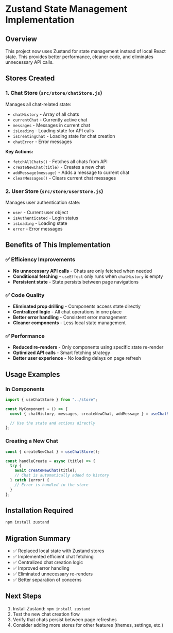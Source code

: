 # Zustand State Management Implementation

## Overview

This project now uses Zustand for state management instead of local React state. This provides better performance, cleaner code, and eliminates unnecessary API calls.

## Stores Created

### 1. Chat Store (`src/store/chatStore.js`)

Manages all chat-related state:

- `chatHistory` - Array of all chats
- `currentChat` - Currently active chat
- `messages` - Messages in current chat
- `isLoading` - Loading state for API calls
- `isCreatingChat` - Loading state for chat creation
- `chatError` - Error messages

**Key Actions:**

- `fetchAllChats()` - Fetches all chats from API
- `createNewChat(title)` - Creates a new chat
- `addMessage(message)` - Adds a message to current chat
- `clearMessages()` - Clears current chat messages

### 2. User Store (`src/store/userStore.js`)

Manages user authentication state:

- `user` - Current user object
- `isAuthenticated` - Login status
- `isLoading` - Loading state
- `error` - Error messages

## Benefits of This Implementation

### ✅ **Efficiency Improvements**

- **No unnecessary API calls** - Chats are only fetched when needed
- **Conditional fetching** - `useEffect` only runs when `chatHistory` is empty
- **Persistent state** - State persists between page navigations

### ✅ **Code Quality**

- **Eliminated prop drilling** - Components access state directly
- **Centralized logic** - All chat operations in one place
- **Better error handling** - Consistent error management
- **Cleaner components** - Less local state management

### ✅ **Performance**

- **Reduced re-renders** - Only components using specific state re-render
- **Optimized API calls** - Smart fetching strategy
- **Better user experience** - No loading delays on page refresh

## Usage Examples

### In Components

```javascript
import { useChatStore } from "../store";

const MyComponent = () => {
  const { chatHistory, messages, createNewChat, addMessage } = useChatStore();

  // Use the state and actions directly
};
```

### Creating a New Chat

```javascript
const { createNewChat } = useChatStore();

const handleCreate = async (title) => {
  try {
    await createNewChat(title);
    // Chat is automatically added to history
  } catch (error) {
    // Error is handled in the store
  }
};
```

## Installation Required

```bash
npm install zustand
```

## Migration Summary

- ✅ Replaced local state with Zustand stores
- ✅ Implemented efficient chat fetching
- ✅ Centralized chat creation logic
- ✅ Improved error handling
- ✅ Eliminated unnecessary re-renders
- ✅ Better separation of concerns

## Next Steps

1. Install Zustand: `npm install zustand`
2. Test the new chat creation flow
3. Verify that chats persist between page refreshes
4. Consider adding more stores for other features (themes, settings, etc.)

